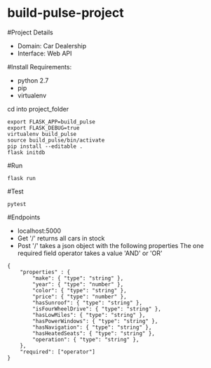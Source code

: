 # build-pulse-project

#Project Details
  - Domain: Car Dealership
  - Interface: Web API


#Install
Requirements:
  - python 2.7
  - pip
  - virtualenv

cd into project_folder

```
export FLASK_APP=build_pulse
export FLASK_DEBUG=true
virtualenv build_pulse
source build_pulse/bin/activate
pip install --editable .
flask initdb
```

#Run
```
flask run
```

#Test
```
pytest
```

#Endpoints
- localhost:5000
- Get '/' returns all cars in stock
- Post '/' takes a json object with the following properties
The one required field operator takes a value 'AND' or 'OR'
```
{
    "properties" : {
        "make": { "type": "string" },
        "year": { "type": "number" },
        "color": { "type": "string" },
        "price": { "type": "number" },
        "hasSunroof": { "type": "string" },
        "isFourWheelDrive": { "type": "string" },
        "hasLowMiles": { "type": "string" },
        "hasPowerWindows": { "type": "string" },
        "hasNavigation": { "type": "string" },
        "hasHeatedSeats": { "type": "string" },
        "operation": { "type": "string" },
    },
    "required": ["operator"]
}
```
